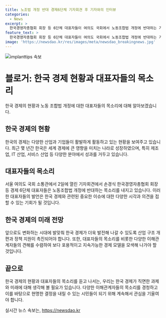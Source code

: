 ```yaml
---
title: 노조법 개정 반대 경제6단체 기자회견 후 기자와의 인터뷰
categories:
  - News
excerpt: >
  한국경영자총협회 회장 등 6단체 대표자들이 여의도 국회에서 노동조합법 개정에 반대하는 기자회견을 진행하고 인사하고 있는 모습.
feature_text: >
  한국경영자총협회 회장 등 6단체 대표자들이 여의도 국회에서 노동조합법 개정에 반대하는 기자회견을 진행하고 인사하고 있는 모습.
image: 'https://newsdao.kr/res/images/meta/newsdao_breakingnews.jpg'
---
```


<p><img src="https://newsdao.kr/res/images/meta/newsdao_breakingnews.jpg" alt="implanttips 속보" /></p>

<h1>블로거: 한국 경제 현황과 대표자들의 목소리</h1>

<p data-ke-size="size16">한국 경제의 현황과 노동 조합법 개정에 대한 대표자들의 목소리에 대해 알아보겠습니다.</p>

<h2 data-ke-size="size26">한국 경제의 현황</h2>

<p data-ke-size="size16">한국의 경제는 다양한 산업과 기업들이 활발하게 활동하고 있는 현황을 보여주고 있습니다. 최근 몇 년간 한국은 세계 경제에 큰 영향을 미치는 나라로 성장하였으며, 특히 제조업, IT 산업, 서비스 산업 등 다양한 분야에서 성과를 거두고 있습니다.</p>

<h2 data-ke-size="size26">대표자들의 목소리</h2>

<p data-ke-size="size16">서울 여의도 국회 소통관에서 2일에 열린 기자회견에서 손경식 한국경영자총협회 회장 등 경제 6단체 대표자들은 노동조합법 개정에 반대하는 목소리를 내지고 있습니다. 이러한 대표자들의 발언은 한국 경제와 관련된 중요한 이슈에 대한 다양한 시각과 의견을 접할 수 있는 기회가 될 것입니다.</p>

<h2 data-ke-size="size26">한국 경제의 미래 전망</h2>

<p data-ke-size="size16">앞으로도 변화하는 시대에 발맞춰 한국 경제가 더욱 발전해 나갈 수 있도록 산업 구조 개편과 정책 지원이 촉진되어야 합니다. 또한, 대표자들의 목소리를 비롯한 다양한 이해관계자들의 견해를 수렴하여 보다 포용적이고 지속가능한 경제 모델을 모색해 나가야 할 것입니다.</p>

<h2 data-ke-size="size26">끝으로</h2>

<p data-ke-size="size16">한국 경제의 현황과 대표자들의 목소리를 듣고 나서는, 우리는 한국 경제가 직면한 과제와 미래에 대해 생각해 볼 필요가 있습니다. 다양한 이해관계자들의 목소리를 경청하고 이를 바탕으로 현명한 결정을 내릴 수 있는 시민들이 되기 위해 계속해서 관심을 기울여야 합니다.</p>
실시간 뉴스 속보는, <a href="https://newsdao.kr" rel="dofollow">https://newsdao.kr</a>


